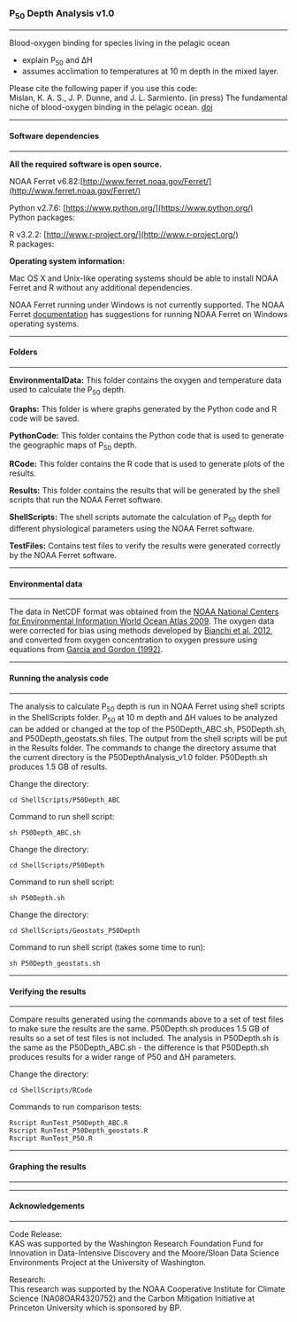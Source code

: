 ### P<sub>50</sub> Depth Analysis v1.0
-----------------------------  
Blood-oxygen binding for species living in the pelagic ocean  
* explain P<sub>50</sub> and &Delta;H
* assumes acclimation to temperatures at 10 m depth in the mixed layer.

Please cite the following paper if you use this code:  
Mislan, K. A. S., J. P. Dunne, and J. L. Sarmiento. (in press)  The fundamental niche of blood-oxygen binding in the pelagic ocean. [doi](http://dx.doi.org/10.1111/oik.02650)  


---------------------------
#### Software dependencies
---------------------------
**All the required software is open source.**

NOAA Ferret v6.82:[http://www.ferret.noaa.gov/Ferret/](http://www.ferret.noaa.gov/Ferret/)

Python v2.7.6: [https://www.python.org/](https://www.python.org/)  
Python packages:

R v3.2.2: [http://www.r-project.org/](http://www.r-project.org/)  
R packages:

**Operating system information:**

Mac OS X and Unix-like operating systems should be able to install NOAA Ferret and R without any additional dependencies.

NOAA Ferret running under Windows is not currently supported.  The NOAA Ferret [documentation](http://ferret.pmel.noaa.gov/Ferret/downloads/downloading_ferret) has suggestions for running NOAA Ferret on Windows operating systems.

---------------
#### Folders
---------------
**EnvironmentalData:** This folder contains the oxygen and temperature data used to calculate the P<sub>50</sub>  depth.  

**Graphs:**  This folder is where graphs generated by the Python code and R code will be saved.

**PythonCode:**  This folder contains the Python code that is used to generate the geographic maps of P<sub>50</sub> depth.

**RCode:**  This folder contains the R code that is used to generate plots of the results.

**Results:**  This folder contains the results that will be generated by the shell scripts that run the NOAA Ferret software.

**ShellScripts:**  The shell scripts automate the calculation of P<sub>50</sub> depth for different physiological parameters using the NOAA Ferret software.    

**TestFiles:**  Contains test files to verify the results were generated correctly by the NOAA Ferret software.  

--------------------------
#### Environmental data
--------------------------
The data in NetCDF format was obtained from the [NOAA National Centers for Environmental Information World Ocean Atlas 2009](https://www.nodc.noaa.gov/OC5/WOA09/netcdf_data.html).  The oxygen data were corrected for bias using methods developed by [Bianchi et al. 2012](http://dx.doi.org/10.1029/2011GB004209), and converted from oxygen concentration to oxygen pressure using equations from [Garcia and Gordon (1992)](http://dx.doi.org/10.4319/lo.1992.37.6.1307).

-------------------------------
#### Running the analysis code
-------------------------------
The analysis to calculate P<sub>50</sub> depth is run in NOAA Ferret using shell scripts in the ShellScripts folder. P<sub>50</sub> at 10 m depth and &Delta;H values to be analyzed can be added or changed at the top of the P50Depth_ABC.sh, P50Depth.sh, and P50Depth_geostats.sh files.  The output from the shell scripts will be put in the Results folder.  The commands to change the directory assume that the current directory is the P50DepthAnalysis_v1.0 folder.  P50Depth.sh produces 1.5 GB of results.  

Change the directory:  

    cd ShellScripts/P50Depth_ABC

Command to run shell script:  

    sh P50Depth_ABC.sh

Change the directory:  

    cd ShellScripts/P50Depth

Command to run shell script:  

    sh P50Depth.sh

Change the directory:  

    cd ShellScripts/Geostats_P50Depth

Command to run shell script (takes some time to run):

    sh P50Depth_geostats.sh

-----------------------------
#### Verifying the results
-----------------------------
Compare results generated using the commands above to a set of test files to make sure the results are the same. P50Depth.sh produces 1.5 GB of results so a set of test files is not included.  The analysis in P50Depth.sh is the same as the P50Depth_ABC.sh - the difference is that P50Depth.sh produces results for a wider range of P50 and &Delta;H parameters.

Change the directory:  

    cd ShellScripts/RCode

Commands to run comparison tests:

    Rscript RunTest_P50Depth_ABC.R
    Rscript RunTest_P50Depth_geostats.R
    Rscript RunTest_P50.R

-----------------------------
#### Graphing the results
-----------------------------



-----------------------------
#### Acknowledgements
-----------------------------

Code Release:  
KAS was supported by the Washington Research Foundation Fund for Innovation in Data-Intensive Discovery and the Moore/Sloan Data Science Environments Project at the University of Washington.

Research:  
This research was supported by the NOAA Cooperative Institute for Climate Science (NA08OAR4320752) and the Carbon Mitigation Initiative at Princeton University which is sponsored by BP.
